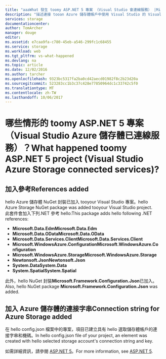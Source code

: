 ```yaml
---
title: "aaaWhat 發生 toomy ASP.NET 5 專案 （Visual Studio 會連線服務） |Microsoft 文件"
description: "描述連接 tooan Azure 儲存體帳戶中使用 Visual Studio 的 Visual Studio ASP.NET 5 專案連線服務之後，會發生什麼事"
services: storage
documentationcenter: 
author: TomArcher
manager: douge
editor: 
ms.assetid: e7caa9fa-c780-45eb-a546-299fc1c68455
ms.service: storage
ms.workload: web
ms.tgt_pltfrm: vs-what-happened
ms.devlang: na
ms.topic: article
ms.date: 12/02/2016
ms.author: tarcher
ms.openlocfilehash: 9323bc5317fa2ba0cd42aecd01982f8c2b23d20a
ms.sourcegitcommit: 523283cc1b3c37c428e77850964dc1c33742c5f0
ms.translationtype: MT
ms.contentlocale: zh-TW
ms.lasthandoff: 10/06/2017
---
```

# <a name="what-happened-toomy-aspnet-5-project-visual-studio-azure-storage-connected-services"></a><span data-ttu-id="cd54b-103">哪些情形的 toomy ASP.NET 5 專案 （Visual Studio Azure 儲存體已連線服務）？</span><span class="sxs-lookup"><span data-stu-id="cd54b-103">What happened toomy ASP.NET 5 project (Visual Studio Azure Storage connected services)?</span></span>
## <a name="references-added"></a><span data-ttu-id="cd54b-104">加入參考</span><span class="sxs-lookup"><span data-stu-id="cd54b-104">References added</span></span>
<span data-ttu-id="cd54b-105">hello Azure 儲存體 NuGet 封裝已加入 tooyour Visual Studio 專案。</span><span class="sxs-lookup"><span data-stu-id="cd54b-105">hello Azure Storage NuGet package was added tooyour Visual Studio project.</span></span>  
<span data-ttu-id="cd54b-106">此套件會加入下列.NET 參考 hello:</span><span class="sxs-lookup"><span data-stu-id="cd54b-106">This package adds hello following .NET references:</span></span>

* <span data-ttu-id="cd54b-107">**Microsoft.Data.Edm**</span><span class="sxs-lookup"><span data-stu-id="cd54b-107">**Microsoft.Data.Edm**</span></span>
* <span data-ttu-id="cd54b-108">**Microsoft.Data.OData**</span><span class="sxs-lookup"><span data-stu-id="cd54b-108">**Microsoft.Data.OData**</span></span>
* <span data-ttu-id="cd54b-109">**Microsoft.Data.Services.Client**</span><span class="sxs-lookup"><span data-stu-id="cd54b-109">**Microsoft.Data.Services.Client**</span></span>
* <span data-ttu-id="cd54b-110">**Microsoft.WindowsAzure.Configuration**</span><span class="sxs-lookup"><span data-stu-id="cd54b-110">**Microsoft.WindowsAzure.Configuration**</span></span>
* <span data-ttu-id="cd54b-111">**Microsoft.WindowsAzure.Storage**</span><span class="sxs-lookup"><span data-stu-id="cd54b-111">**Microsoft.WindowsAzure.Storage**</span></span>
* <span data-ttu-id="cd54b-112">**Newtonsoft.Json**</span><span class="sxs-lookup"><span data-stu-id="cd54b-112">**Newtonsoft.Json**</span></span>
* <span data-ttu-id="cd54b-113">**System.Data**</span><span class="sxs-lookup"><span data-stu-id="cd54b-113">**System.Data**</span></span>
* <span data-ttu-id="cd54b-114">**System.Spatial**</span><span class="sxs-lookup"><span data-stu-id="cd54b-114">**System.Spatial**</span></span>

<span data-ttu-id="cd54b-115">此外，hello NuGet 封裝**Microsoft.Framework.Configuration.Json**已加入。</span><span class="sxs-lookup"><span data-stu-id="cd54b-115">Also, hello NuGet package **Microsoft.Framework.Configuration.Json** was added.</span></span>

## <a name="connection-string-for-azure-storage-added"></a><span data-ttu-id="cd54b-116">加入 Azure 儲存體的連接字串</span><span class="sxs-lookup"><span data-stu-id="cd54b-116">Connection string for Azure Storage added</span></span>
<span data-ttu-id="cd54b-117">在 hello config.json 檔案中的專案，項目已建立具有 hello 選取儲存體帳戶的連接字串和機碼。</span><span class="sxs-lookup"><span data-stu-id="cd54b-117">In hello config.json file of your project, an element was created with hello selected storage account's connection string and key.</span></span>

<span data-ttu-id="cd54b-118">如需詳細資訊，請參閱 [ASP.NET 5](http://www.asp.net/vnext)。</span><span class="sxs-lookup"><span data-stu-id="cd54b-118">For more information, see [ASP.NET 5](http://www.asp.net/vnext).</span></span>

